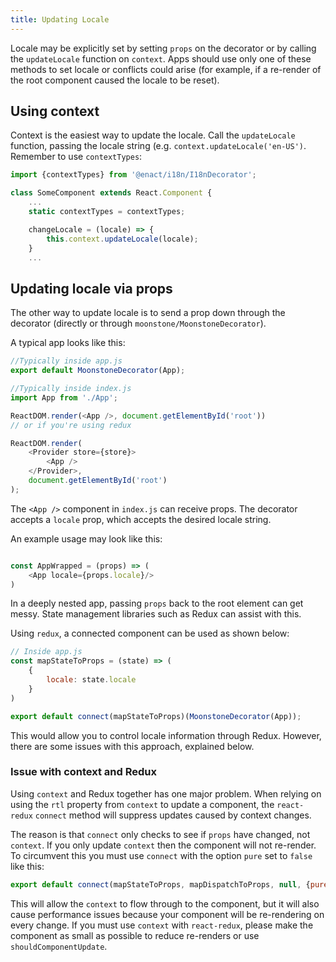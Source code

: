 ```yaml
---
title: Updating Locale
---
```


Locale may be explicitly set by setting `props` on the decorator or by calling the `updateLocale` function on `context`. Apps should use only one of these methods to set locale or conflicts could arise (for example, if a re-render of the root component caused the locale to be reset).

## Using context

Context is the easiest way to update the locale. Call the `updateLocale` function, passing the locale string (e.g. `context.updateLocale('en-US')`. Remember to use `contextTypes`:

```javascript
import {contextTypes} from '@enact/i18n/I18nDecorator';

class SomeComponent extends React.Component {
    ...
    static contextTypes = contextTypes;

    changeLocale = (locale) => {
        this.context.updateLocale(locale);
    }
    ...
```

## Updating locale via props

The other way to update locale is to send a prop down through the decorator (directly or through `moonstone/MoonstoneDecorator`).

A typical app looks like this:

```javascript
//Typically inside app.js
export default MoonstoneDecorator(App);

//Typically inside index.js
import App from './App';

ReactDOM.render(<App />, document.getElementById('root'))
// or if you're using redux

ReactDOM.render(
	<Provider store={store}>
		<App />
	</Provider>,
	document.getElementById('root')
);
```

The `<App />` component in `index.js` can receive props. The decorator accepts a `locale` prop, which accepts the desired locale string.

An example usage may look like this:

```javascript

const AppWrapped = (props) => (
	<App locale={props.locale}/>
)
```

In a deeply nested app, passing `props` back to the root element can get messy. State management libraries such as Redux can assist with this.

Using `redux`, a connected component can be used as shown below:

```javascript
// Inside app.js
const mapStateToProps = (state) => (
	{
		locale: state.locale
	}
)

export default connect(mapStateToProps)(MoonstoneDecorator(App));
```

This would allow you to control locale information through Redux. However, there are some issues with this approach, explained below.

### Issue with context and Redux

Using `context` and Redux together has one major problem. When relying on using the `rtl` property from `context` to update a component, the `react-redux` `connect` method will suppress updates caused by context changes.

The reason is that `connect` only checks to see if `props` have changed, not `context`. If you only update `context` then the component will not re-render. To circumvent this you must use `connect` with the option `pure` set to `false` like this:

```javascript
export default connect(mapStateToProps, mapDispatchToProps, null, {pure: false})(LocaleSwitch);
```

This will allow the `context` to flow through to the component, but it will also cause performance issues because your component will be re-rendering on every change. If you must use `context` with `react-redux`, please make the component as small as possible to reduce re-renders or use `shouldComponentUpdate`.
